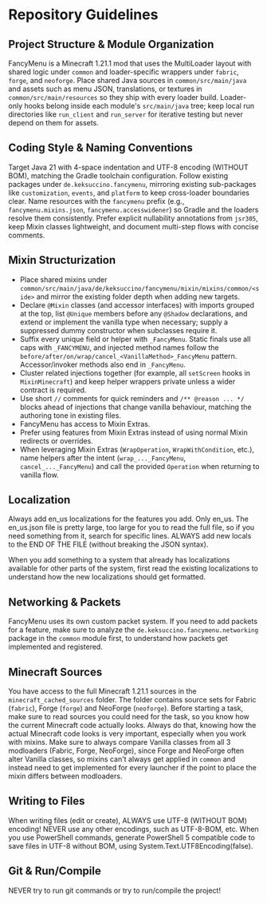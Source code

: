 # Repository Guidelines

## Project Structure & Module Organization
FancyMenu is a Minecraft 1.21.1 mod that uses the MultiLoader layout with shared logic under `common` and loader-specific wrappers under `fabric`, `forge`, and `neoforge`. Place shared Java sources in `common/src/main/java` and assets such as menu JSON, translations, or textures in `common/src/main/resources` so they ship with every loader build. Loader-only hooks belong inside each module's `src/main/java` tree; keep local run directories like `run_client` and `run_server` for iterative testing but never depend on them for assets.

## Coding Style & Naming Conventions
Target Java 21 with 4-space indentation and UTF-8 encoding (WITHOUT BOM), matching the Gradle toolchain configuration. Follow existing packages under `de.keksuccino.fancymenu`, mirroring existing sub-packages like `customization`, `events`, and `platform` to keep cross-loader boundaries clear. Name resources with the `fancymenu` prefix (e.g., `fancymenu.mixins.json`, `fancymenu.accesswidener`) so Gradle and the loaders resolve them consistently. Prefer explicit nullability annotations from `jsr305`, keep Mixin classes lightweight, and document multi-step flows with concise comments.

## Mixin Structurization
- Place shared mixins under `common/src/main/java/de/keksuccino/fancymenu/mixin/mixins/common/<side>` and mirror the existing folder depth when adding new targets.
- Declare `@Mixin` classes (and accessor interfaces) with imports grouped at the top, list `@Unique` members before any `@Shadow` declarations, and extend or implement the vanilla type when necessary; supply a suppressed dummy constructor when subclasses require it.
- Suffix every unique field or helper with `_FancyMenu`. Static finals use all caps with `_FANCYMENU`, and injected method names follow the `before/after/on/wrap/cancel_<VanillaMethod>_FancyMenu` pattern. Accessor/invoker methods also end in `_FancyMenu`.
- Cluster related injections together (for example, all `setScreen` hooks in `MixinMinecraft`) and keep helper wrappers private unless a wider contract is required.
- Use short `//` comments for quick reminders and `/** @reason ... */` blocks ahead of injections that change vanilla behaviour, matching the authoring tone in existing files.
- FancyMenu has access to Mixin Extras.
- Prefer using features from Mixin Extras instead of using normal Mixin redirects or overrides.
- When leveraging Mixin Extras (`WrapOperation`, `WrapWithCondition`, etc.), name helpers after the intent (`wrap_..._FancyMenu`, `cancel_..._FancyMenu`) and call the provided `Operation` when returning to vanilla flow.

## Localization
Always add en_us localizations for the features you add. Only en_us.
The en_us.json file is pretty large, too large for you to read the full file, so if you need something from it, search for specific lines.
ALWAYS add new locals to the END OF THE FILE (without breaking the JSON syntax).

When you add something to a system that already has localizations available for other parts of the system, first read the existing localizations to understand how the new localizations should get formatted.

## Networking & Packets
FancyMenu uses its own custom packet system. If you need to add packets for a feature, make sure to analyze the `de.keksuccino.fancymenu.networking` package in the `common` module first, to understand how packets get implemented and registered.

## Minecraft Sources
You have access to the full Minecraft 1.21.1 sources in the `minecraft_cached_sources` folder. The folder contains source sets for Fabric (`fabric`), Forge (`forge`) and NeoForge (`neoforge`). Before starting a task, make sure to read sources you could need for the task, so you know how the current Minecraft code actually looks. Always do that, knowing how the actual Minecraft code looks is very important, especially when you work with mixins.
Make sure to always compare Vanilla classes from all 3 modloaders (Fabric, Forge, NeoForge), since Forge and NeoForge often alter Vanilla classes, so mixins can't always get applied in `common` and instead need to get implemented for every launcher if the point to place the mixin differs between modloaders.

## Writing to Files
When writing files (edit or create), ALWAYS use UTF-8 (WITHOUT BOM) encoding! NEVER use any other encodings, such as UTF-8-BOM, etc.
When you use PowerShell commands, generate PowerShell 5 compatible code to save files in UTF-8 without BOM, using System.Text.UTF8Encoding(false).

## Git & Run/Compile
NEVER try to run git commands or try to run/compile the project!